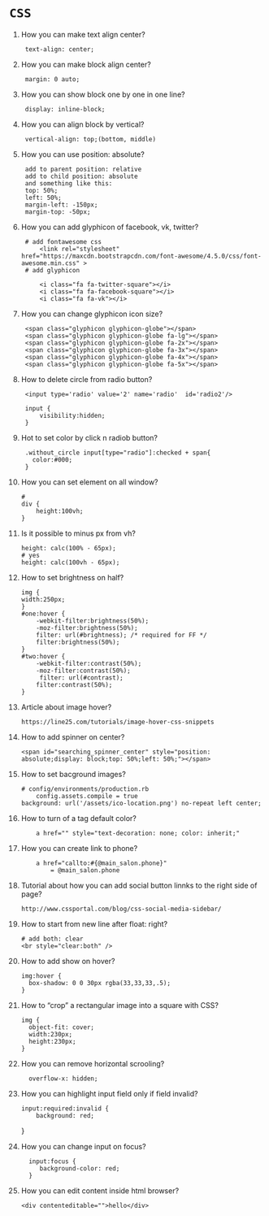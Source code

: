 # `CSS`
1. How you can make text align center?
    
        text-align: center;

2. How you can make block align center?
        
        margin: 0 auto;

3. How you can show block one by one in one line?
        
        display: inline-block;
4. How you can align block by vertical?
        
        vertical-align: top;(bottom, middle)
5. How you can use position: absolute?
        
        add to parent position: relative
        add to child position: absolute
        and something like this:
        top: 50%;
        left: 50%;
        margin-left: -150px;
        margin-top: -50px;
        
6. How you can add glyphicon of facebook, vk, twitter?
        
        # add fontawesome css
            <link rel="stylesheet" href="https://maxcdn.bootstrapcdn.com/font-awesome/4.5.0/css/font-awesome.min.css" >
        # add glyphicon 
        
            <i class="fa fa-twitter-square"></i>
            <i class="fa fa-facebook-square"></i>
            <i class="fa fa-vk"></i>
7. How you can change glyphicon icon size?

        <span class="glyphicon glyphicon-globe"></span>
        <span class="glyphicon glyphicon-globe fa-lg"></span>
        <span class="glyphicon glyphicon-globe fa-2x"></span>
        <span class="glyphicon glyphicon-globe fa-3x"></span>
        <span class="glyphicon glyphicon-globe fa-4x"></span>
        <span class="glyphicon glyphicon-globe fa-5x"></span>
8. How to delete circle from radio button?
        
        <input type='radio' value='2' name='radio'  id='radio2'/>
        
        input {
            visibility:hidden;
        }
9. Hot to set color by click n radiob button?

        .without_circle input[type="radio"]:checked + span{
          color:#000;
        }
10. How you can set element on all window?
        
        # 
        div {
            height:100vh;
        }
11. Is it possible to minus px from vh?
        
        height: calc(100% - 65px);
        # yes
        height: calc(100vh - 65px);
12. How to set brightness on half?
        
        img {
        width:250px;
        }
        #one:hover {
            -webkit-filter:brightness(50%);
            -moz-filter:brightness(50%);
            filter: url(#brightness); /* required for FF */
            filter:brightness(50%);
        }
        #two:hover {
            -webkit-filter:contrast(50%);    
            -moz-filter:contrast(50%);
             filter: url(#contrast);
            filter:contrast(50%);
        }
13. Article about image hover?
        
        https://line25.com/tutorials/image-hover-css-snippets
14. How to add spinner on center?
        
        <span id="searching_spinner_center" style="position: absolute;display: block;top: 50%;left: 50%;"></span>
15. How to set bacground images?
        
        # config/environments/production.rb
            config.assets.compile = true
        background: url('/assets/ico-location.png') no-repeat left center;
16. How to turn of a tag default color?
        
            a href="" style="text-decoration: none; color: inherit;"
17. How you can create link to phone?
            
            a href="callto:#{@main_salon.phone}"
                = @main_salon.phone
18. Tutorial about how you can add social button linnks to the right side of page?
        
        http://www.cssportal.com/blog/css-social-media-sidebar/
19. How to start from new line after float: right?
        
        # add both: clear
        <br style="clear:both" />
20. How to add show on hover?

        img:hover {
          box-shadow: 0 0 30px rgba(33,33,33,.5);
        }
21. How to “crop” a rectangular image into a square with CSS?

        img {
          object-fit: cover;
          width:230px;
          height:230px;
        }
22. How you can remove horizontal scrooling?
          
          overflow-x: hidden;
23. How you can highlight input field only if field invalid?
        
        input:required:invalid {
	        background: red;
	}
24. How you can change input on focus?
          
          input:focus {
             background-color: red;
          }
25. How you can edit content inside html browser?
	
		<div contenteditable="">hello</div>
